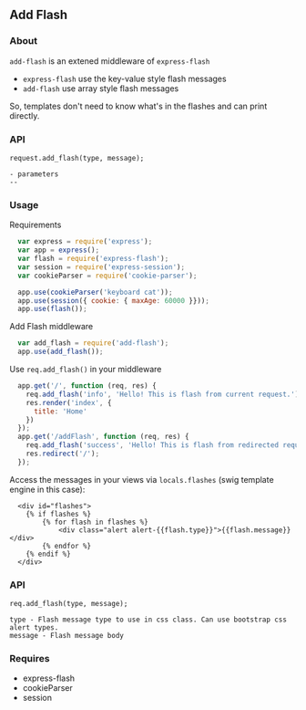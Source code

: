 ## Add Flash

### About
 `add-flash` is an extened middleware of `express-flash`

- `express-flash` use the key-value style flash messages 
- `add-flash` use array style flash messages

So, templates don't need to know what's in the flashes and can print directly.

### API
    request.add_flash(type, message);
    
    - parameters
    -- 

### Usage

Requirements
 
``` javascript
  var express = require('express');
  var app = express();
  var flash = require('express-flash');
  var session = require('express-session'); 
  var cookieParser = require('cookie-parser');

  app.use(cookieParser('keyboard cat'));
  app.use(session({ cookie: { maxAge: 60000 }}));
  app.use(flash());

```

Add Flash middleware

``` javascript
  var add_flash = require('add-flash'); 
  app.use(add_flash());
```

Use `req.add_flash()` in your middleware

``` javascript
  app.get('/', function (req, res) {
    req.add_flash('info', 'Hello! This is flash from current request.');
    res.render('index', {
      title: 'Home'
    })
  });
  app.get('/addFlash', function (req, res) {
    req.add_flash('success', 'Hello! This is flash from redirected request.');
    res.redirect('/');
  });
```

Access the messages in your views via `locals.flashes` (swig template engine in this case):

``` 
  <div id="flashes">
    {% if flashes %}
        {% for flash in flashes %}
            <div class="alert alert-{{flash.type}}">{{flash.message}}</div>
        {% endfor %}
    {% endif %}
  </div>
```


### API
    req.add_flash(type, message);
    
    type - Flash message type to use in css class. Can use bootstrap css alert types.
    message - Flash message body

    
### Requires
  * express-flash
  * cookieParser
  * session
